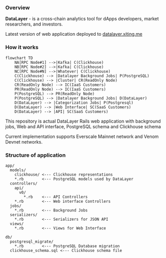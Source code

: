 ### Overview

**DataLayer** - is a cross-chain analytics tool for dApps developers, market researchers, and investors.

Latest version of web application deployed to [datalayer.xiting.me](https://datalayer.xiting.me)

### How it works

```mermaid
flowchart TD
    NA[RPC Node#1] -->|Kafka| C(Clickhouse)
    NB[RPC Node#2] -->|Kafka| C(Clickhouse)
    NC[RPC Node#N] -->|Whatever| C(Clickhouse)
    C(Clickhouse) --> |Datalayer Background Jobs| P(PostgreSQL)
    C(Clickhouse) --> |Cluster| CR(ReadOnly Node)
    CR(ReadOnly Node) --> IC(IaaS Customers)
    PR(ReadOnly Node) --> IC(IaaS Customers)
    P(PostgreSQL) --> PR(ReadOnly Node)
    P(PostgreSQL) --> |Datalayer Background Jobs| D(DataLayer)
    D(DataLayer) --> |Categorization Jobs| P(Postgresql)
    D(DataLayer) --> |Web Interface| SC(SaaS Customers)
    D(DataLayer) --> |API| SC(SaaS Customers)
```


This repository is actual DataLayer Rails web application with background jobs, Web and API interface, PostgreSQL schema and Clickhouse schema

Current implementation supports Everscale Mainnet network and Venom Devnet networks.

### Structure of application

```
app/
  models/
    clickhouse/ <--- Clickhouse representations
    *.rb        <--- PostgreSQL models used by DataLayer
  controllers/
    api/
      v0/
        *.rb    <--- API Controllers
    *.rb        <--- Web interface Controllers
  jobs/
    *.rb        <--- Background Jobs
  serializers/
    *.rb        <--- Serializers for JSON API
  views/
    *.rb        <--- Views for Web Interface

db/
  postgresql_migrate/
    *.rb        <--- PostgreSQL Database migration
  clickhouse_schema.sql <--- Clickhouse schema file
```
